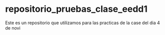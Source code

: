 # repositorio_pruebas_clase_eedd1
Este es un repositorio que utilizamos para las practicas de la case del dia 4 de novi
